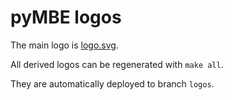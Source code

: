 # pyMBE logos

The main logo is [logo.svg](logo.svg).

All derived logos can be regenerated with `make all`.

They are automatically deployed to branch `logos`.
